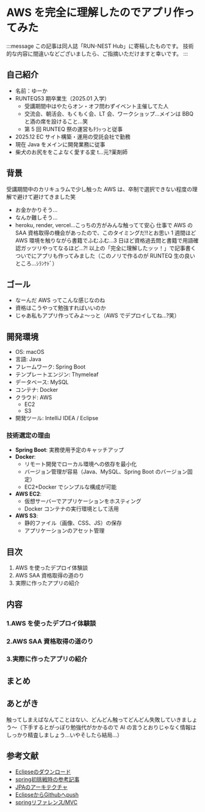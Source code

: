 # AWS を完全に理解したのでアプリ作ってみた

:::message
この記事は同人誌「RUN-NEST Hub」に寄稿したものです。
技術的な内容に間違いなどございましたら、ご指摘いただけますと幸いです。
:::

## 自己紹介

- 名前：ゆーか
- RUNTEQ53 期卒業生（2025.01 入学）
  - 受講期間中はやたらオン・オフ問わずイベント主催してた人
  - 交流会、朝活会、もくもく会、LT 会、ワークショップ...メインは BBQ と酒の席を設けること...笑
  - 第 5 回 RUNTEQ 祭の運営もﾁﾗｯっと従事
- 2025.12 EC サイト構築・運用の受託会社で勤務
- 現在 Java をメインに開発業務に従事
- 柴犬のお尻ををこよなく愛する変 t...元?薬剤師

## 背景

受講期間中のカリキュラムで少し触った AWS は、卒制で選択できない程度の理解で避けて避けてきました笑

- お金かかりそう...
- なんか難しそう...
- heroku, render, vercel...こっちの方がみんな触ってて安心
  仕事で AWS の SAA 資格取得の機会があったので、このタイミングだ!!とお思い 1 週間ほど AWS 環境を触りながら書籍でふむふむ...3 日ほど資格過去問と書籍で用語確認ガッツリやってなるほど...?!
  以上の「完全に理解したッッ！」で記事書くついでにアプリも作ってみました（このノリで作るのが RUNTEQ 生の良いところ...ｼﾗﾝｹﾄﾞ）

## ゴール

- なーんだ AWS ってこんな感じなのね
- 資格はこうやって勉強すればいいのか
- じゃあ私もアプリ作ってみよ〜っと（AWS でデプロイしてね...?笑）

## 開発環境

- OS: macOS
- 言語: Java
- フレームワーク: Spring Boot
- テンプレートエンジン: Thymeleaf
- データベース: MySQL
- コンテナ: Docker
- クラウド: AWS
  - EC2
  - S3
- 開発ツール: IntelliJ IDEA / Eclipse

### 技術選定の理由

- **Spring Boot**: 実務使用予定のキャッチアップ
- **Docker**:
  - リモート開発でローカル環境への依存を最小化
  - バージョン管理が容易（Java、MySQL、Spring Boot のバージョン固定）
  - EC2+Docker でシンプルな構成が可能
- **AWS EC2**:
  - 仮想サーバーでアプリケーションをホスティング
  - Docker コンテナの実行環境として活用
- **AWS S3**:
  - 静的ファイル（画像、CSS、JS）の保存
  - アプリケーションのアセット管理

## 目次

1. AWS を使ったデプロイ体験談
2. AWS SAA 資格取得の道のり
3. 実際に作ったアプリの紹介

## 内容

### 1.AWS を使ったデプロイ体験談

### 2.AWS SAA 資格取得の道のり

### 3.実際に作ったアプリの紹介

## まとめ

## あとがき

触ってしまえばなんてことはない、どんどん触ってどんどん失敗していきましょう〜（下手するとがっぽり勉強代がかかるので AI の言うとおりじゃなく情報はしっかり精査しましょう...いやそしたら結局...）

## 参考文献
- [Eclipseのダウンロード](https://willbrains.jp/index.html#/pleiades_distros2025.html)
- [spring初挑戦時の参考記事](https://medium-company.com/spring-boot%ef%bc%8bjpa%e3%81%a7%e3%83%87%e3%83%bc%e3%82%bf%e3%83%99%e3%83%bc%e3%82%b9%e3%81%ab%e6%8e%a5%e7%b6%9a%e3%81%99%e3%82%8b%e6%96%b9%e6%b3%95/)
- [JPAのアーキテクチャ](https://spring-boot.jp/database/overview/64#mokuji_8)
- [EclipseからGithubへpush](https://qiita.com/takeshi_1016/items/30429a357884c4238f72)
- [springリファレンス/MVC](https://spring-boot.jp/mvc/overview/12)
